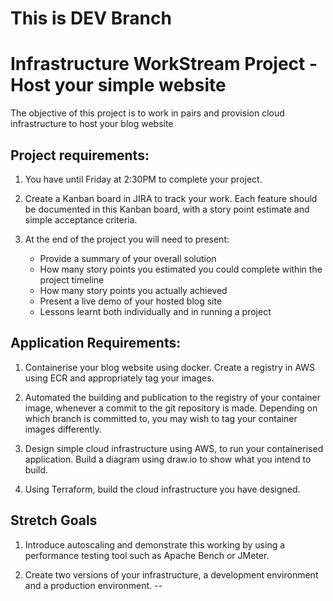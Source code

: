 # This is DEV Branch
# Infrastructure WorkStream Project - Host your simple website

The objective of this project is to work in pairs and provision cloud infrastructure to host your blog website

## Project requirements:

1. You have until Friday at 2:30PM to complete your project.

2. Create a Kanban board in JIRA to track your work. Each feature should be documented in this Kanban board, with a story point estimate and simple acceptance criteria. 

3. At the end of the project you will need to present:
    - Provide a summary of your overall solution
    - How many story points you estimated you could complete within the project timeline
    - How many story points you actually achieved
    - Present a live demo of your hosted blog site
    - Lessons learnt both individually and in running a project

## Application Requirements:

1. Containerise your blog website using docker. Create a registry in AWS using ECR and appropriately tag your images.

2. Automated the building and publication to the registry of your container image, whenever a commit to the git repository is made. Depending on which branch is committed to, you may wish to tag your container images differently.

3. Design simple cloud infrastructure using AWS, to run your containerised application. Build a diagram using draw.io to show what you intend to build.

4. Using Terraform, build the cloud infrastructure you have designed. 


## Stretch Goals

1. Introduce autoscaling and demonstrate this working by using a performance testing tool such as Apache Bench or JMeter.

2. Create two versions of your infrastructure, a development environment and a production environment. -- 